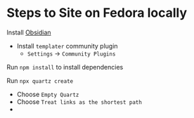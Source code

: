 # Steps to Site on Fedora locally

Install [Obsidian](obsidian.md)
- Install `templater` community plugin
  - `Settings` -> `Community Plugins`

Run `npm install` to install dependencies

Run `npx quartz create`

* Choose `Empty Quartz`
* Choose `Treat links as the shortest path`
* 